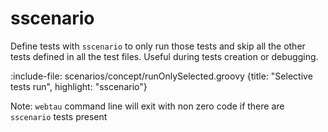 # sscenario

Define tests with `sscenario` to only run those tests and skip all the other tests defined in all the test files.
Useful during tests creation or debugging.

:include-file: scenarios/concept/runOnlySelected.groovy {title: "Selective tests run", highlight: "sscenario"}

Note: `webtau` command line will exit with non zero code if there are `sscenario` tests present
 